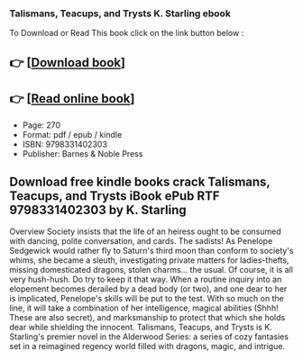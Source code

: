 ### Talismans, Teacups, and Trysts K. Starling ebook

To Download or Read This book click on the link button below :

## 👉  [**[Download book](http://get-pdfs.com/download.php?group=book&from=github.com&id=717823&lnk=1065 "Download book")**]

## 👉  [**[Read online book](http://get-pdfs.com/download.php?group=book&from=github.com&id=717823&lnk=1065 "Read online book")**]


* Page: 270
* Format: pdf / epub / kindle
* ISBN: 9798331402303
* Publisher: Barnes &amp; Noble Press



## Download free kindle books crack Talismans, Teacups, and Trysts iBook ePub RTF 9798331402303 by K. Starling


Overview
Society insists that the life of an heiress ought to be consumed with dancing, polite conversation, and cards. The sadists! As Penelope Sedgewick would rather fly to Saturn&#039;s third moon than conform to society&#039;s whims, she became a sleuth, investigating private matters for ladies-thefts, missing domesticated dragons, stolen charms... the usual. Of course, it is all very hush-hush. Do try to keep it that way. When a routine inquiry into an elopement becomes derailed by a dead body (or two), and one dear to her is implicated, Penelope&#039;s skills will be put to the test. With so much on the line, it will take a combination of her intelligence, magical abilities (Shhh! These are also secret), and marksmanship to protect that which she holds dear while shielding the innocent. Talismans, Teacups, and Trysts is K. Starling&#039;s premier novel in the Alderwood Series: a series of cozy fantasies set in a reimagined regency world filled with dragons, magic, and intrigue.



